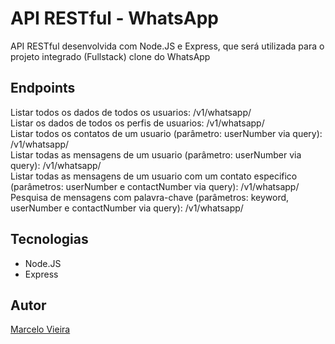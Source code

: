 # API RESTful - WhatsApp

API RESTful desenvolvida com Node.JS e Express, que será utilizada para o projeto integrado (Fullstack) clone do WhatsApp

## Endpoints

Listar todos os dados de todos os usuarios: /v1/whatsapp/  
Listar os dados de todos os perfis de usuarios: /v1/whatsapp/  
Listar todos os contatos de um usuario (parâmetro: userNumber via query): /v1/whatsapp/  
Listar todas as mensagens de um usuario (parâmetro: userNumber via query): /v1/whatsapp/  
Listar todas as mensagens de um usuario com um contato especifico (parâmetros: userNumber e contactNumber via query): /v1/whatsapp/  
Pesquisa de mensagens com palavra-chave (parâmetros: keyword, userNumber e contactNumber via query): /v1/whatsapp/  

## Tecnologias
* Node.JS
* Express

## Autor
[Marcelo Vieira](<https://www.linkedin.com/in/marcelovieirasilva/>)
